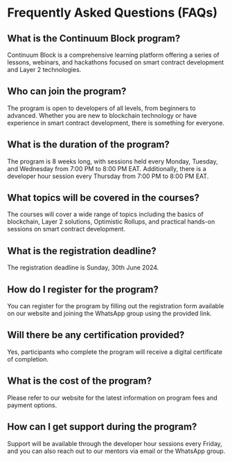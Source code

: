 # Frequently Asked Questions (FAQs)

## What is the Continuum Block program?

Continuum Block is a comprehensive learning platform offering a series of lessons, webinars, and hackathons focused on smart contract development and Layer 2 technologies.

## Who can join the program?

The program is open to developers of all levels, from beginners to advanced. Whether you are new to blockchain technology or have experience in smart contract development, there is something for everyone.

## What is the duration of the program?

The program is 8 weeks long, with sessions held every Monday, Tuesday, and Wednesday from 7:00 PM to 8:00 PM EAT. 
Additionally, there is a developer hour session every Thursday from 7:00 PM to 8:00 PM EAT.

## What topics will be covered in the courses?

The courses will cover a wide range of topics including the basics of blockchain, Layer 2 solutions, Optimistic Rollups, and practical hands-on sessions on smart contract development.

## What is the registration deadline?

The registration deadline is Sunday, 30th June 2024.

## How do I register for the program?

You can register for the program by filling out the registration form available on our website and joining the WhatsApp group using the provided link.

## Will there be any certification provided?

Yes, participants who complete the program will receive a digital certificate of completion.

## What is the cost of the program?

Please refer to our website for the latest information on program fees and payment options.

## How can I get support during the program?

Support will be available through the developer hour sessions every Friday, and you can also reach out to our mentors via email or the WhatsApp group.